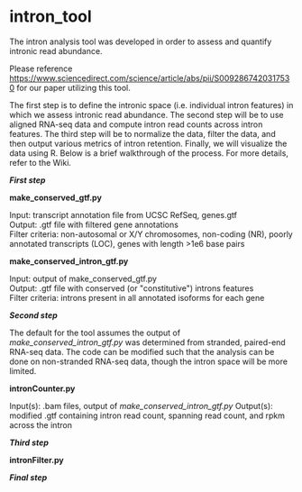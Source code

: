 # intron_tool

The intron analysis tool was developed in order to assess and quantify intronic read abundance.

Please reference https://www.sciencedirect.com/science/article/abs/pii/S0092867420317530 for our paper utilizing this tool.

The first step is to define the intronic space (i.e. individual intron features) in which we assess intronic read abundance. The second step will be to use aligned RNA-seq data and compute intron read counts across intron features. The third step will be to normalize the data, filter the data, and then output various metrics of intron retention. Finally, we will visualize the data using R. Below is a brief walkthrough of the process. For more details, refer to the Wiki.

***First step***

**make_conserved_gtf.py**

Input: transcript annotation file from UCSC RefSeq, genes.gtf </br>
Output: .gtf file with filtered gene annotations </br>
Filter criteria: non-autosomal or X/Y chromosomes, non-coding (NR), poorly annotated transcripts (LOC), genes with length >1e6 base pairs

**make_conserved_intron_gtf.py**

Input: output of make_conserved_gtf.py </br>
Output: .gtf file with conserved (or "constitutive") introns features </br>
Filter criteria: introns present in all annotated isoforms for each gene

***Second step***

The default for the tool assumes the output of _make_conserved_intron_gtf.py_ was determined from stranded, paired-end RNA-seq data. The code can be modified such that the analysis can be done on non-stranded RNA-seq data, though the intron space will be more limited.

**intronCounter.py**

Input(s): .bam files, output of _make_conserved_intron_gtf.py_
Output(s): modified .gtf containing intron read count, spanning read count, and rpkm across the intron

***Third step***

**intronFilter.py**

***Final step***
